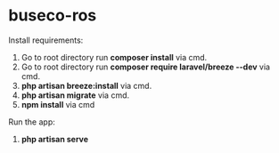 # buseco-ros

Install requirements:
1. Go to root directory run **composer install** via cmd.
2. Go to root directory run **composer require laravel/breeze --dev** via cmd.
3. **php artisan breeze:install** via cmd.
4. **php artisan migrate** via cmd.
5. **npm install** via cmd

Run the app:
1. **php artisan serve**

